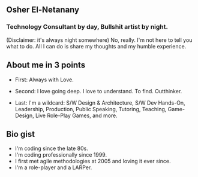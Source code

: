 ## Osher El-Netanany

### Technology Consultant by day, Bullshit artist by night.
(Disclaimer: it's always night somewhere)
No, really. I'm not here to tell you what to do. All I can do is share my thoughts and my humble experience.

## About me in 3 points
 * First: Always with Love.

 * Second: I love going deep. I love to understand. To find. Outthinker.

 * Last: I'm a wildcard: S/W Design & Architecture, S/W Dev Hands-On, Leadership, Production, Public Speaking, Tutoring, Teaching, Game-Design, Live Role-Play Games, and more.

## Bio gist
* I'm coding since the late 80s.
* I'm coding professionally since 1999.
* I first met agile methodologies at 2005 and loving it ever since.
* I'm a role-player and a LARPer.


<!--
**osher/osher** is a ✨ _special_ ✨ repository because its `README.md` (this file) appears on your GitHub profile.

Here are some ideas to get you started:

- 🔭 I’m currently working on ...
- 🌱 I’m currently learning ...
- 👯 I’m looking to collaborate on ...
- 🤔 I’m looking for help with ...
- 💬 Ask me about ...
- 📫 How to reach me: ...
- 😄 Pronouns: ...
- ⚡ Fun fact: ...
-->
